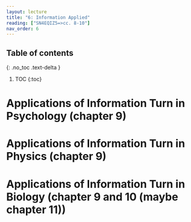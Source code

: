 ```yaml
---
layout: lecture
title: "6: Information Applied"
reading: ["SN4EQIZ5=>cc. 8-10"]
nav_order: 6
---
```


## Table of contents
{: .no_toc .text-delta } 
1. TOC 
{:toc}

# Applications of Information Turn in Psychology (chapter 9)

# Applications of Information Turn in Physics (chapter 9)

# Applications of Information Turn in Biology (chapter 9 and 10 (maybe chapter 11))




